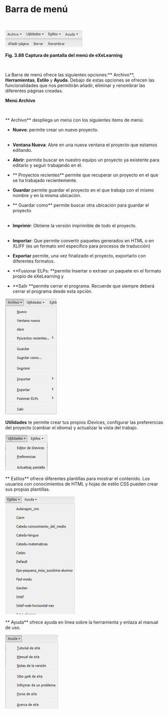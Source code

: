 
# Barra de menú

 


![](img/menu_exe.png)

**Fig. 3.88 Captura de pantalla del menú de eXeLearning**

 

La Barra de menú ofrece las siguientes opciones:** Archivo**, **Herramientas**, **Estilo** y **Ayuda**. Debajo de estas opciones se ofrecen las funcionalidades que nos permitirán añadir, eliminar y renombrar las diferentes páginas creadas.

**Menú Archivo**

 

** Archivo** despliega un menú con los siguientes ítems de menú:

- **Nuevo**: permite crear un nuevo proyecto.<br/><br/>
- **Ventana Nueva**: Abre en una nueva ventana el proyecto que estamos editando.

- **Abrir**: permite buscar en nuestro equipo un proyecto ya existente para editarlo y seguir trabajando en él.

- ** Proyectos recientes** permite que recuperar un proyecto en el que se ha trabajado recientemente.

- **Guardar** permite guardar el proyecto en el que trabaja con el mismo nombre y en la misma ubicación.

- ** Guardar como** permite buscar otra ubicación para guardar el proyecto<br/><br/>
- **Imprimir**: Obtiene la versión imprimible de todo el proyecto.<br/><br/>
- **Importar**: Que permite convertir paquetes generados en HTML o en XLIFF (es un formato xml específico para procesos de traducción)

- **Exportar** permite, una vez finalizado el proyecto, exportarlo con diferentes formatos.

- **Fusionar ELPs: **permite Insertar o extraer un paquete en el formato propio de eXeLearning y

- **Salir **permite cerrar el programa. Recuerde que siempre deberá cerrar el programa desde esta opción.

![Fig. Captura de pantalla del menú Archivo en eXeLearning](img/menu_archivo_exe.png)

**Utilidades** te permite crear tus propios iDevices, configurar las preferencias del proyecto (cambiar el idioma) y actualizar la vista del trabajo.

![Fig. Captura de pantalla del menú Utilidades en eXeLearning](img/menu_utilidades_exe.png)

** Estilos** ofrece diferentes plantillas para mostrar el contenido. Los usuarios con conocimientos de HTML y hojas de estilo CSS pueden crear sus propias plantillas.

![Fig. Captura de pantalla del menú Estilos en eXeLearning](img/menu_estilos_exe.png)


** Ayuda** ofrece ayuda en línea sobre la herramienta y enlaza al manual de uso.

![Fig. Captura de pantalla del menú Ayuda en eXeLearning](img/menu_ayuda_exe.png)


